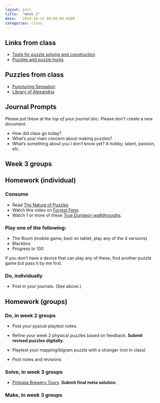 ```yaml
---
layout: post
title:  "Week 3"
date:   2019-10-21 09:00:00-0500
categories: class
---
```


## Links from class

* [Tools for puzzle solving and construction](https://www.notion.so/mysteryleague/Tools-for-puzzle-solving-and-construction-092802f2e33c4775bff3ec257d4d2c5a)
* [Puzzles and puzzle hunts](https://www.notion.so/mysteryleague/Puzzles-and-puzzle-hunts-6013788aa3054b60927d66dca6bb6ca1)

## Puzzles from class

* [Puncturing Sensation](https://2017.galacticpuzzlehunt.com/puzzle/3/1.html)
* [Library of Alexandria](/pdf/library.pdf)

## Journal Prompts

Please put these at the *top of your journal doc*. Please don't create a new document.

* How did class go today?
* What’s your main concern about making puzzles? 
* What’s something about you I don’t know yet? A hobby, talent, passion, etc.

## Week 3 groups

## Homework (individual)

### Consume

* Read [The Nature of Puzzles](/pdf/Nature-of-puzzles.pdf)
* Watch this video on [Forrest Fenn](https://www.youtube.com/watch?v=j4ahNpQLgdk&feature=youtu.be).
* Watch 1 or more of these [True Dungeon walkthroughs](https://docs.google.com/document/d/1sYjMYZe4JLL7805Jl6E_b1RWc0E3O_oG-OARUEWtVP0/edit#heading=h.wnb78vfauo0w).

### Play one of the following:

* The Room (mobile game, best on tablet, play any of the 4 versions)
* Blackbox
* Progress to 100

If you don't have a device that can play any of these, find another puzzle game but pass it by me first.

### Do, individually

* Post in your journals. (See above.)

## Homework (groups)

### Do, in week 2 groups

* Post your pysical playtest notes.
* Refine your week 2 physical puzzles based on feedback. **Submit revised puzzles digitally.**

* Playtest your mapping/bigram puzzle with a stranger (not in class)
* Post notes and revisions

### Solve, in week 3 groups

* [Pintopia Brewery Tours](/pdf/Pintopia_Brewery_Tours.pdf). **Submit final meta solution.**

<!-- ### Write, in week 3 groups -->

<!-- * 3 ideas for a Puzzled Pint theme, and 3 puzzle proposals for each theme. -->

### Make, in week 3 groups

<!-- * **Real-world puzzle.** Write an puzzle using one [the campus objects on this list](/campus).
* **Human-based puzzle.** How could an actor work in a puzzle? Be prepated to perform it in class.
* **URL puzzle**. Encode a URL in a letter somehow. Write up a fake letter from the dean to an incoming first-year, and embed a URL somehow. Fake the URL for now. If you'd like the puzzle to work _across_ multiple letters — i.e. players would need to team up to solve it — that'd be ok by me.
 -->
